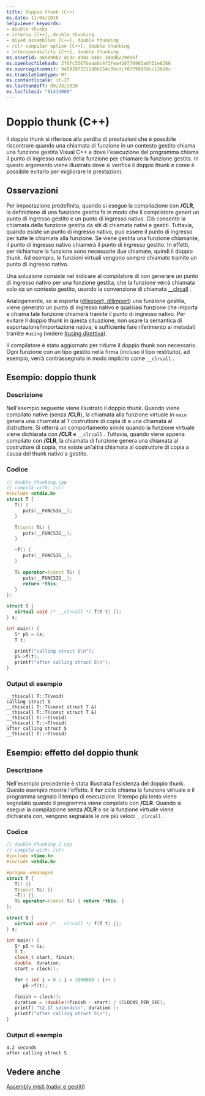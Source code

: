 ```yaml
---
title: Doppio thunk (C++)
ms.date: 11/04/2016
helpviewer_keywords:
- double thunks
- interop [C++], double thunking
- mixed assemblies [C++], double thunking
- /clr compiler option [C++], double thunking
- interoperability [C++], double thunking
ms.assetid: a85090b2-dc3c-498a-b40c-340db229dd6f
ms.openlocfilehash: 3f0fc5567baaa0c4f3fea410770963adf51e8366
ms.sourcegitcommit: 94893973211d0b254c8bcdcf0779997dcc136b0c
ms.translationtype: MT
ms.contentlocale: it-IT
ms.lasthandoff: 09/28/2020
ms.locfileid: "91414009"
---
```

# <a name="double-thunking-c"></a>Doppio thunk (C++)

Il doppio thunk si riferisce alla perdita di prestazioni che è possibile riscontrare quando una chiamata di funzione in un contesto gestito chiama una funzione gestita Visual C++ e dove l'esecuzione del programma chiama il punto di ingresso nativo della funzione per chiamare la funzione gestita. In questo argomento viene illustrato dove si verifica il doppio thunk e come è possibile evitarlo per migliorare le prestazioni.

## <a name="remarks"></a>Osservazioni

Per impostazione predefinita, quando si esegue la compilazione con **/CLR**, la definizione di una funzione gestita fa in modo che il compilatore generi un punto di ingresso gestito e un punto di ingresso nativo. Ciò consente la chiamata della funzione gestita da siti di chiamata nativi e gestiti. Tuttavia, quando esiste un punto di ingresso nativo, può essere il punto di ingresso per tutte le chiamate alla funzione. Se viene gestita una funzione chiamante, il punto di ingresso nativo chiamerà il punto di ingresso gestito. In effetti, per richiamare la funzione sono necessarie due chiamate, quindi il doppio thunk. Ad esempio, le funzioni virtuali vengono sempre chiamate tramite un punto di ingresso nativo.

Una soluzione consiste nel indicare al compilatore di non generare un punto di ingresso nativo per una funzione gestita, che la funzione verrà chiamata solo da un contesto gestito, usando la convenzione di chiamata [__clrcall](../cpp/clrcall.md) .

Analogamente, se si esporta ([dllexport, dllimport](../cpp/dllexport-dllimport.md)) una funzione gestita, viene generato un punto di ingresso nativo e qualsiasi funzione che importa e chiama tale funzione chiamerà tramite il punto di ingresso nativo. Per evitare il doppio thunk in questa situazione, non usare la semantica di esportazione/importazione nativa; è sufficiente fare riferimento ai metadati tramite `#using` (vedere [#using direttiva](../preprocessor/hash-using-directive-cpp.md)).

Il compilatore è stato aggiornato per ridurre il doppio thunk non necessario. Ogni funzione con un tipo gestito nella firma (incluso il tipo restituito), ad esempio, verrà contrassegnata in modo implicito come `__clrcall` .

## <a name="example-double-thunking"></a>Esempio: doppio thunk

### <a name="description"></a>Descrizione

Nell'esempio seguente viene illustrato il doppio thunk. Quando viene compilato native (senza **/CLR**), la chiamata alla funzione virtuale in `main` genera una chiamata al `T` costruttore di copia di e una chiamata al distruttore. Si otterrà un comportamento simile quando la funzione virtuale viene dichiarata con **/CLR** e `__clrcall` . Tuttavia, quando viene appena compilato con **/CLR**, la chiamata di funzione genera una chiamata al costruttore di copia, ma esiste un'altra chiamata al costruttore di copia a causa del thunk nativo a gestito.

### <a name="code"></a>Codice

```cpp
// double_thunking.cpp
// compile with: /clr
#include <stdio.h>
struct T {
   T() {
      puts(__FUNCSIG__);
   }

   T(const T&) {
      puts(__FUNCSIG__);
   }

   ~T() {
      puts(__FUNCSIG__);
   }

   T& operator=(const T&) {
      puts(__FUNCSIG__);
      return *this;
   }
};

struct S {
   virtual void /* __clrcall */ f(T t) {};
} s;

int main() {
   S* pS = &s;
   T t;

   printf("calling struct S\n");
   pS->f(t);
   printf("after calling struct S\n");
}
```

### <a name="sample-output"></a>Output di esempio

```
__thiscall T::T(void)
calling struct S
__thiscall T::T(const struct T &)
__thiscall T::T(const struct T &)
__thiscall T::~T(void)
__thiscall T::~T(void)
after calling struct S
__thiscall T::~T(void)
```

## <a name="example-effect-of-double-thunking"></a>Esempio: effetto del doppio thunk

### <a name="description"></a>Descrizione

Nell'esempio precedente è stata illustrata l'esistenza del doppio thunk. Questo esempio mostra l'effetto. Il **`for`** ciclo chiama la funzione virtuale e il programma segnala il tempo di esecuzione. Il tempo più lento viene segnalato quando il programma viene compilato con **/CLR**. Quando si esegue la compilazione senza **/CLR** o se la funzione virtuale viene dichiarata con, vengono segnalate le ore più veloci `__clrcall` .

### <a name="code"></a>Codice

```cpp
// double_thunking_2.cpp
// compile with: /clr
#include <time.h>
#include <stdio.h>

#pragma unmanaged
struct T {
   T() {}
   T(const T&) {}
   ~T() {}
   T& operator=(const T&) { return *this; }
};

struct S {
   virtual void /* __clrcall */ f(T t) {};
} s;

int main() {
   S* pS = &s;
   T t;
   clock_t start, finish;
   double  duration;
   start = clock();

   for ( int i = 0 ; i < 1000000 ; i++ )
      pS->f(t);

   finish = clock();
   duration = (double)(finish - start) / (CLOCKS_PER_SEC);
   printf( "%2.1f seconds\n", duration );
   printf("after calling struct S\n");
}
```

### <a name="sample-output"></a>Output di esempio

```
4.2 seconds
after calling struct S
```

## <a name="see-also"></a>Vedere anche

[Assembly misti (nativi e gestiti)](../dotnet/mixed-native-and-managed-assemblies.md)
